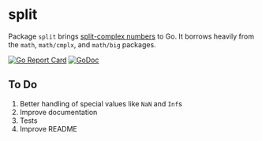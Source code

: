 # split

Package `split` brings [split-complex numbers](https://en.wikipedia.org/wiki/Split-complex_number) to Go. It borrows heavily from the `math`, `math/cmplx`, and `math/big` packages.

[![Go Report Card](https://goreportcard.com/badge/gojp/goreportcard)](https://goreportcard.com/report/github.com/meirizarrygelpi/split) [![GoDoc](https://godoc.org/github.com/meirizarrygelpi/split?status.svg)](https://godoc.org/github.com/meirizarrygelpi/split)

## To Do

1. Better handling of special values like `NaN` and `Inf`s
1. Improve documentation
1. Tests
1. Improve README